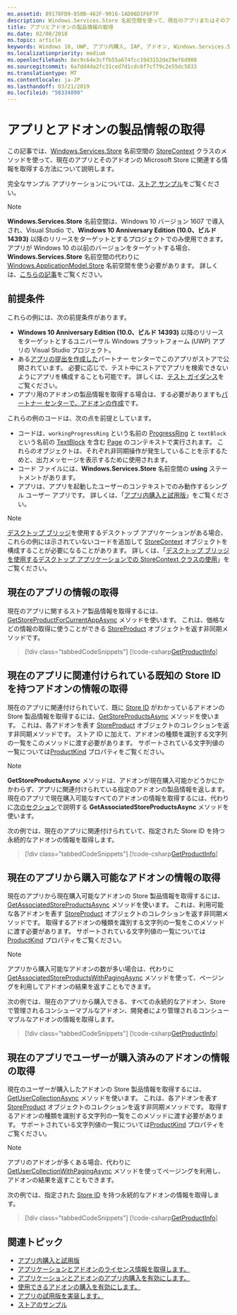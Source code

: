 ```yaml
---
ms.assetid: 89178FD9-850B-462F-9016-1AD86D1F6F7F
description: Windows.Services.Store 名前空間を使って、現在のアプリまたはそのアドオンのストアに関連する製品情報を取得する方法について説明します。
title: アプリとアドオンの製品情報の取得
ms.date: 02/08/2018
ms.topic: article
keywords: Windows 10, UWP, アプリ内購入, IAP, アドオン, Windows.Services.Store
ms.localizationpriority: medium
ms.openlocfilehash: 8ec9c64e3cffb55a674fcc19d3152de29ef6d988
ms.sourcegitcommit: 6a7dd4da2fc31ced7d1cdc6f7cf79c2e55dc5833
ms.translationtype: MT
ms.contentlocale: ja-JP
ms.lasthandoff: 03/21/2019
ms.locfileid: "58334890"
---
```

# <a name="get-product-info-for-apps-and-add-ons"></a>アプリとアドオンの製品情報の取得

この記事では、[Windows.Services.Store](https://msdn.microsoft.com/library/windows/apps/windows.services.store.aspx) 名前空間の [StoreContext](https://msdn.microsoft.com/library/windows/apps/windows.services.store.storecontext.aspx) クラスのメソッドを使って、現在のアプリとそのアドオンの Microsoft Store に関連する情報を取得する方法について説明します。

完全なサンプル アプリケーションについては、[ストア サンプル](https://github.com/Microsoft/Windows-universal-samples/tree/master/Samples/Store)をご覧ください。

> [!NOTE]
> **Windows.Services.Store** 名前空間は、Windows 10 バージョン 1607 で導入され、Visual Studio で、**Windows 10 Anniversary Edition (10.0、ビルド 14393)** 以降のリリースをターゲットとするプロジェクトでのみ使用できます。 アプリが Windows 10 の以前のバージョンをターゲットする場合、**Windows.Services.Store** 名前空間の代わりに [Windows.ApplicationModel.Store](https://msdn.microsoft.com/library/windows/apps/windows.applicationmodel.store.aspx) 名前空間を使う必要があります。 詳しくは、[こちらの記事](in-app-purchases-and-trials-using-the-windows-applicationmodel-store-namespace.md)をご覧ください。

## <a name="prerequisites"></a>前提条件

これらの例には、次の前提条件があります。
* **Windows 10 Anniversary Edition (10.0、ビルド 14393)** 以降のリリースをターゲットとするユニバーサル Windows プラットフォーム (UWP) アプリの Visual Studio プロジェクト。
* ある[アプリの提出を作成した](https://msdn.microsoft.com/windows/uwp/publish/app-submissions)パートナー センターでこのアプリがストアで公開されています。 必要に応じで、テスト中にストアでアプリを検索できないようにアプリを構成することも可能です。 詳しくは、[テスト ガイダンス](in-app-purchases-and-trials.md#testing)をご覧ください。
* アプリ用のアドオンの製品情報を取得する場合は、する必要がありますも[パートナー センターで、アドオンの作成](../publish/add-on-submissions.md)です。

これらの例のコードは、次の点を前提としています。
* コードは、```workingProgressRing``` という名前の [ProgressRing](https://msdn.microsoft.com/library/windows/apps/windows.ui.xaml.controls.progressring.aspx) と ```textBlock``` という名前の [TextBlock](https://msdn.microsoft.com/library/windows/apps/windows.ui.xaml.controls.textblock.aspx) を含む [Page](https://msdn.microsoft.com/library/windows/apps/windows.ui.xaml.controls.page.aspx) のコンテキストで実行されます。 これらのオブジェクトは、それぞれ非同期操作が発生していることを示するためと、出力メッセージを表示するために使用されます。
* コード ファイルには、**Windows.Services.Store** 名前空間の **using** ステートメントがあります。
* アプリは、アプリを起動したユーザーのコンテキストでのみ動作するシングル ユーザー アプリです。 詳しくは、「[アプリ内購入と試用版](in-app-purchases-and-trials.md#api_intro)」をご覧ください。

> [!NOTE]
> [デスクトップ ブリッジ](https://developer.microsoft.com/windows/bridges/desktop)を使用するデスクトップ アプリケーションがある場合、これらの例には示されていないコードを追加して [StoreContext](https://msdn.microsoft.com/library/windows/apps/windows.services.store.storecontext.aspx) オブジェクトを構成することが必要になることがあります。 詳しくは、「[デスクトップ ブリッジを使用するデスクトップ アプリケーションでの StoreContext クラスの使用](in-app-purchases-and-trials.md#desktop)」をご覧ください。

## <a name="get-info-for-the-current-app"></a>現在のアプリの情報の取得

現在のアプリに関するストア製品情報を取得するには、[GetStoreProductForCurrentAppAsync](https://docs.microsoft.com/uwp/api/windows.services.store.storecontext.getstoreproductforcurrentappasync) メソッドを使います。 これは、価格などの情報の取得に使うことができる [StoreProduct](https://msdn.microsoft.com/library/windows/apps/windows.services.store.storeproduct.aspx) オブジェクトを返す非同期メソッドです。

> [!div class="tabbedCodeSnippets"]
[!code-csharp[GetProductInfo](./code/InAppPurchasesAndLicenses_RS1/cs/GetAppInfoPage.xaml.cs#GetAppInfo)]

## <a name="get-info-for-add-ons-with-known-store-ids-that-are-associated-with-the-current-app"></a>現在のアプリに関連付けられている既知の Store ID を持つアドオンの情報の取得

現在のアプリに関連付けられていて、既に [Store ID](in-app-purchases-and-trials.md#store_ids) がわかっているアドオンの Store 製品情報を取得するには、[GetStoreProductsAsync](https://docs.microsoft.com/uwp/api/windows.services.store.storecontext.getstoreproductsasync) メソッドを使います。 これは、各アドオンを表す [StoreProduct](https://msdn.microsoft.com/library/windows/apps/windows.services.store.storeproduct.aspx) オブジェクトのコレクションを返す非同期メソッドです。 ストア ID に加えて、アドオンの種類を識別する文字列の一覧をこのメソッドに渡す必要があります。 サポートされている文字列値の一覧については[ProductKind](https://docs.microsoft.com/uwp/api/windows.services.store.storeproduct.productkind) プロパティをご覧ください。

> [!NOTE]
> **GetStoreProductsAsync** メソッドは、アドオンが現在購入可能かどうかにかかわらず、アプリに関連付けられている指定のアドオンの製品情報を返します。 現在のアプリで現在購入可能なすべてのアドオンの情報を取得するには、代わりに[次のセクション](#get-info-for-add-ons-that-are-available-for-purchase-from-the-current-app)で説明する **GetAssociatedStoreProductsAsync** メソッドを使います。

次の例では、現在のアプリに関連付けられていて、指定された Store ID を持つ永続的なアドオンの情報を取得します。

> [!div class="tabbedCodeSnippets"]
[!code-csharp[GetProductInfo](./code/InAppPurchasesAndLicenses_RS1/cs/GetProductInfoPage.xaml.cs#GetProductInfo)]

## <a name="get-info-for-add-ons-that-are-available-for-purchase-from-the-current-app"></a>現在のアプリから購入可能なアドオンの情報の取得

現在のアプリから現在購入可能なアドオンの Store 製品情報を取得するには、[GetAssociatedStoreProductsAsync](https://docs.microsoft.com/uwp/api/windows.services.store.storecontext.getassociatedstoreproductsasync) メソッドを使います。 これは、利用可能な各アドオンを表す [StoreProduct](https://msdn.microsoft.com/library/windows/apps/windows.services.store.storeproduct.aspx) オブジェクトのコレクションを返す非同期メソッドです。 取得するアドオンの種類を識別する文字列の一覧をこのメソッドに渡す必要があります。 サポートされている文字列値の一覧については[ProductKind](https://docs.microsoft.com/uwp/api/windows.services.store.storeproduct.productkind) プロパティをご覧ください。

> [!NOTE]
> アプリから購入可能なアドオンの数が多い場合は、代わりに [GetAssociatedStoreProductsWithPagingAsync](https://docs.microsoft.com/uwp/api/Windows.Services.Store.StoreContext.GetAssociatedStoreProductsWithPagingAsync) メソッドを使って、ページングを利用してアドオンの結果を返すこともできます。

次の例では、現在のアプリから購入できる、すべての永続的なアドオン、Store で管理されるコンシューマブルなアドオン、開発者により管理されるコンシューマブルなアドオンの情報を取得します。

> [!div class="tabbedCodeSnippets"]
[!code-csharp[GetProductInfo](./code/InAppPurchasesAndLicenses_RS1/cs/GetAddOnInfoPage.xaml.cs#GetAddOnInfo)]


## <a name="get-info-for-add-ons-for-the-current-app-that-the-user-has-purchased"></a>現在のアプリでユーザーが購入済みのアドオンの情報の取得

現在のユーザーが購入したアドオンの Store 製品情報を取得するには、[GetUserCollectionAsync](https://docs.microsoft.com/uwp/api/windows.services.store.storecontext.getusercollectionasync) メソッドを使います。 これは、各アドオンを表す [StoreProduct](https://msdn.microsoft.com/library/windows/apps/windows.services.store.storeproduct.aspx) オブジェクトのコレクションを返す非同期メソッドです。 取得するアドオンの種類を識別する文字列の一覧をこのメソッドに渡す必要があります。 サポートされている文字列値の一覧については[ProductKind](https://msdn.microsoft.com/library/windows/apps/windows.services.store.storeproduct.productkind.aspx) プロパティをご覧ください。

> [!NOTE]
> アプリのアドオンが多くある場合、代わりに [GetUserCollectionWithPagingAsync](https://docs.microsoft.com/uwp/api/windows.services.store.storecontext.getusercollectionwithpagingasync) メソッドを使ってページングを利用し、アドオンの結果を返すこともできます。

次の例では、指定された [Store ID](in-app-purchases-and-trials.md#store_ids) を持つ永続的なアドオンの情報を取得します。

> [!div class="tabbedCodeSnippets"]
[!code-csharp[GetProductInfo](./code/InAppPurchasesAndLicenses_RS1/cs/GetUserCollectionPage.xaml.cs#GetUserCollection)]

## <a name="related-topics"></a>関連トピック

* [アプリ内購入と試用版](in-app-purchases-and-trials.md)
* [アプリケーションとアドオンのライセンス情報を取得します。](get-license-info-for-apps-and-add-ons.md)
* [アプリケーションとアドオンのアプリ内購入を有効にします。](enable-in-app-purchases-of-apps-and-add-ons.md)
* [使用できるアドオンの購入を有効にします。](enable-consumable-add-on-purchases.md)
* [アプリの試用版を実装します。](implement-a-trial-version-of-your-app.md)
* [ストアのサンプル](https://github.com/Microsoft/Windows-universal-samples/tree/master/Samples/Store)
